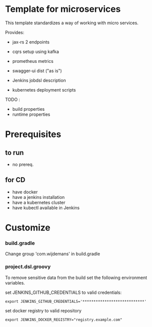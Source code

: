 
# Template for microservices

This template standardizes a way of working with micro services.


Provides:

- jax-rs 2 endpoints
- cqrs setup using kafka

- prometheus metrics
- swagger-ui dist ("as is") 

- Jenkins jobdsl description
- kubernetes deployment scripts


TODO :
- build properties
- runtime properties

# Prerequisites

## to run

- no prereq.

## for CD
- have docker
- have a jenkins installation
- have a kubernetes cluster
- have kubectl available in Jenkins

# Customize

### build.gradle

Change group 'com.wijdemans' in build.gradle

### project.dsl.groovy

To remove sensitive data from the build set the following environment variables. 

set JENKINS_GITHUB_CREDENTIALS to valid credentials:

```
export JENKINS_GITHUB_CREDENTIALS='****************************'
```

set docker registry to valid repository

```
export JENKINS_DOCKER_REGISTRY="registry.example.com"
```